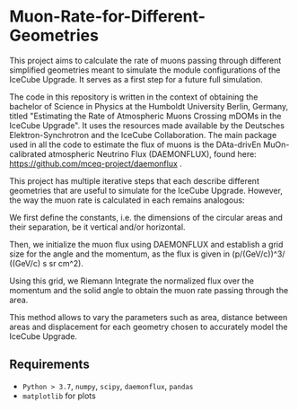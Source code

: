 # Muon-Rate-for-Different-Geometries
This project aims to calculate the rate of muons passing through different simplified geometries meant to simulate the module configurations of the IceCube Upgrade. It serves as a first step for a future full simulation. 

The code in this repository is written in the context of obtaining the bachelor of Science in Physics at the Humboldt University Berlin, Germany, titled "Estimating the Rate of Atmospheric Muons Crossing mDOMs in
the IceCube Upgrade". It uses the resources made available by the Deutsches Elektron-Synchrotron and the IceCube Collaboration. The main package used in all the code to estimate the flux of muons is the  DAta-drivEn
MuOn-calibrated atmospheric Neutrino Flux (DAEMONFLUX), found here: https://github.com/mceq-project/daemonflux . 

This project has multiple iterative steps that each describe different geometries that are useful to simulate for the IceCube Upgrade. However, the way the muon rate is calculated in each remains analogous: 

We first define the constants, i.e. the dimensions of the circular areas and their separation, be it vertical and/or horizontal. 

Then, we initialize the muon flux using DAEMONFLUX and establish a grid size for the angle and the momentum, as the flux is given in (p/(GeV/c))^3/ ((GeV/c) s sr cm^2). 

Using this grid, we Riemann Integrate the normalized flux over the momentum and the solid angle to obtain the muon rate passing through the area. 

This method allows to vary the parameters such as area, distance between areas and displacement for each geometry chosen to accurately model the IceCube Upgrade. 

## Requirements 
* `Python > 3.7`, `numpy`, `scipy`, `daemonflux`, `pandas` 
* `matplotlib` for plots
